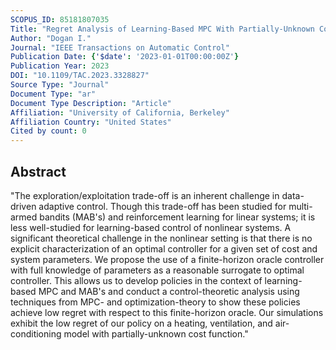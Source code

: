 ```yaml
---
SCOPUS_ID: 85181807035
Title: "Regret Analysis of Learning-Based MPC With Partially-Unknown Cost Function"
Author: "Dogan I."
Journal: "IEEE Transactions on Automatic Control"
Publication Date: {'$date': '2023-01-01T00:00:00Z'}
Publication Year: 2023
DOI: "10.1109/TAC.2023.3328827"
Source Type: "Journal"
Document Type: "ar"
Document Type Description: "Article"
Affiliation: "University of California, Berkeley"
Affiliation Country: "United States"
Cited by count: 0
---
```


## Abstract
"The exploration/exploitation trade-off is an inherent challenge in data-driven adaptive control. Though this trade-off has been studied for multi-armed bandits (MAB&#x0027;s) and reinforcement learning for linear systems; it is less well-studied for learning-based control of nonlinear systems. A significant theoretical challenge in the nonlinear setting is that there is no explicit characterization of an optimal controller for a given set of cost and system parameters. We propose the use of a finite-horizon oracle controller with full knowledge of parameters as a reasonable surrogate to optimal controller. This allows us to develop policies in the context of learning-based MPC and MAB&#x0027;s and conduct a control-theoretic analysis using techniques from MPC- and optimization-theory to show these policies achieve low regret with respect to this finite-horizon oracle. Our simulations exhibit the low regret of our policy on a heating, ventilation, and air-conditioning model with partially-unknown cost function."
